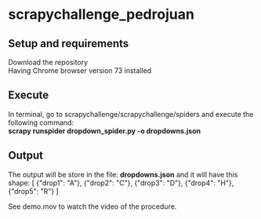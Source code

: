 # scrapychallenge_pedrojuan

## Setup and requirements
Download the repository    
Having Chrome browser version 73 installed

## Execute 
In terminal, go to scrapychallenge/scrapychallenge/spiders and execute the following command:  
__scrapy runspider dropdown_spider.py -o dropdowns.json__

## Output
The output will be store in the file: __dropdowns.json__ and it will have this shape:
[
{"drop1": "A"},
{"drop2": "C"},
{"drop3": "D"},
{"drop4": "H"},
{"drop5": "R"}
]

See demo.mov to watch the video of the procedure.

